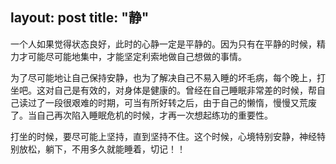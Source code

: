 layout: post
title: "静"
---

一个人如果觉得状态良好，此时的心静一定是平静的。因为只有在平静的时候，精力才可能尽可能地集中，才能坚定利索地做自己想做的事情。

为了尽可能地让自己保持安静，也为了解决自己不易入睡的坏毛病，每个晚上，打坐吧。这对自己是有效的，对身体是健康的。曾经在自己睡眠非常差的时候，帮自己读过了一段很艰难的时期，可当有所好转之后，由于自己的懒惰，慢慢又荒废了。当自己再次陷入睡眠危机的时候，才再一次想起练功的重要性。

打坐的时候，要尽可能上坚持，直到坚持不住。这个时候，心境特别安静，神经特别放松，躺下，不用多久就能睡着，切记！！